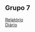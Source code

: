## Grupo 7
[Relatório](https://docs.google.com/document/d/1IDQfu4Isl7JmDOA8e8Rpzmsb-WAFK9nV/edit)<br/>
[Diário](https://docs.google.com/spreadsheets/d/1HMAvvbRs9QXDj8qZwiOb9Uf7KmsjCt36/edit)
